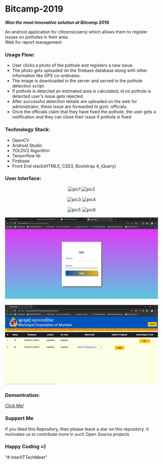 <h1>Bitcamp-2019</h1>
<i><b>Won the most innovative solution at Bitcamp 2019.</b></i>

An android application for citizens(users) which allows them to register issues on potholes in their area.<br>
Web for report management
<br>
<h3>Usage Flow:</h3>
<ul>
  <li>User clicks a photo of the pothole and registers a new issue.</li>
  <li>The photo gets uploaded on the firebase database along with other information like GPS co-ordinates.</li>
  <li>The image is downloaded in the server and served in the pothole detection script.</li>
  <li>If pothole is detected an estimated area is calculated, id no pothole is detected user's issue gets rejected.</li>
  <li>After successful detection details are uploaded on the web for administrator, these issue are forwarded to govt. officials.</li>
  <li>Once the officials claim that they have fixed the pothole, the user gets a notification and they can close their issue if pothole is fixed</li>
</ul>

<h3>Technology Stack:</h3>
<ul>
  <li>OpenCV</li>
  <li>Android Studio</li>
  <li>YOLOV2 Algorithm</li>
  <li>Tensorflow lib</li>
  <li>Firebase</li>
  <li>Front End stack(HTML5, CSS3, Bootstrap 4, jQuery)</li>
</ul>

<h3>User Interface:</h3>
<p align='center'>
<img width='250' height='470' src="https://lh3.googleusercontent.com/zPQ88jVqYgkAeDZhDZlkDbq6Lu5aMqFL2_HJvGmhiKKvdkcuhfk8rJWfJTNgSb43AkFEd642hf2kVl16_nyEGET4q04ZqaqOnOwWPLH8_iWjdafATweeJn5E_bguiQE2G3nvzu1GNPE=w303-h639-no" alt='pic1' />
<img width='250' height='470' src="https://lh3.googleusercontent.com/O9-MVpH_DO70sJuhxnQw6geSfaot1bB0aAXP3K4E6FWfEL2MZUzp8f01vrXwEyRjMDnluYds718R8wV_r07R0xgWRAOPc_IqnryDhXZIeUy1x_vXQKyDPS5sGZ0raYdQwjr_7u85Kvg=w303-h639-no" alt='pic2' /> 
  <br><br>
  <img width='250' height='470' src="https://lh3.googleusercontent.com/HOvTCw_Igc_OknUYY5dfSbo40zNZk1D7BbRc9EVyE4Z0orikvxnJm4ESao-OZmr28cj4eXTYGoJ3ZUH8XgrivqdecfxmtbXnXUBoDZW5tRrI61xmrbPFe02IjCWnU9z13WIp67MW88LqbL-Atwif1dj8Q5_ibkSHg2p-WEWJCoHQsiNu1KKLiYzGiCR63MsquoFcc9lf5_bRBh3rlTCODbI44ejVUX4y8ojYWq0SbXiiBuBLJ_WXBz5YFHx0C5HlEYksysbribSTujNpOb1_DLCL4UrfmCoKec_VuVieQWIn_y92NBTrLfpya-Ahs9CfLsd-h6BZ4q2hcoAf-ZyAPoE_d9ciCYje9qNluOpIdnfrtl3WEPi9tPy_zW1H9gNRndRXfbCTqMp4eOQBq55JeUp8afMOWndGUnjmbh67Z3RaAYhuyKcdyPwQ63PZ2FqGNJzTxS3p21D_00umhWOpW9FJfJJAvgPA9aUhXDl1pgJ3aJZ73naSROhdkeBRGqrVn05dnKmwnlUaew7nIgNI9Q-m94ZZA7sqWABy5TawiOL1FsjbRxJljXtzg8yg1MEnxdyfD2eZwW3Y2WXBAzvfdqTNY3oscFMguvDTSzxKVI23F5ogPzS8JVnGs2B-pWNAmbtns3mmpyaYekO_CXYKjNl28r8KLz7s68CzAotECqi8QrG84n7B9HR6ihnLqSsRqzxFaKCjmGn00jVh77Bz0Mmt0g=w303-h639-no" alt='pic3'/>
    <img width='250' height='470' src="https://lh3.googleusercontent.com/MAJSAcWhPig7RUaKDsUVlm4dm1Fy82WXVDOwSgsaTjCX_S6m8nUIsdxGWaZYaCMoFq7emx21F8rIs3Ec0cP9oi7qnsoLC0loYwSu2PNdgDOd7o-Jei1wHkbvka6oJCtkdhmEGIa0wdmT8BsMVEWO6rTEK2d9ULTW-DDgfO6ezOzv-Txg8wGHNESOG4GJuVfmEW9E-BL_fn6skwLhQ_trF-Am51kusk6IwNaKFV-Tly1i83IZodtFv_d3Q8CiAedJ4xawTN2FAGcMPgtycI4jev-eOWHjUTHpPVI7U-dFF-6TW_BJ4q4dGbl_2BBWDF_pbb-aOydpoPzsykQxm4D1mm09oiLhsIHHfOhYBNkmjKthDsY30kY8laJrC3nogu1xFb4WJtj9A_my_r7Mq8UGaXXK3_D5HHnpyY5C9ejBdeB93NYfJT0nYOqn3rbmYhU8Qth1lhX6IKYUsqLQB-FzlVzM4BoqP-avEA-kbI3yy4QiFy_mgwDLnEBTUk3WPMsNbf5Ha0Lhtj_h5jCQ42IRKJ_JAgh6_uY1q4mcgtNdlQRK0-E794CEkRsK122sRFxXRuxY6pef9N5_Ik_GHecLDtwdHSWyz1Lcue7UaQ9MUiFBeR_-on4_OpHwVEAN6gostMkJtSlnymPPrS98eWAgNMZ3VF1qJ57S00RmFsmp8UgtVf_6A8Jd_64qY9q4uMfPWBXkBZlABBgGGFHkErjHdFbZNg=w303-h639-no" alt='pic4'/>
  <br><br>
  <img width='250' height='470' src="https://lh3.googleusercontent.com/nqx0zIB7vDVl5gx-HK2S0vJcEdeoVmvtCn8P9Upgfoh5yL_oP9fnNiqfnvgH1FK5wulpJQV1P0lWktxZFyJDt02ZWhj6ncKt-O7MXNdFrKtbWlY6_0tiHWdzgeOCgFsbnx_U3EiNzZ6ZNRRqgGc3_UytJNpnWnLR2nPvvjZws3Y1AaK7v4IC9DDGQCAZKd-f1p1fXXEcowyH_kmL0XlnVk0GSumAavN1aE2QOb4cm7ryM26gFgwNZbvEnUrYd9nkF9esz7_xG8RSuI0jzskNyg3CVfcWyK67gYs9niFu7itvz_if6rueFRhQChsq_Nfny-T6Www81CgMGyBC3h5qmSaEtJRpNNey6dj82lsTPuZMiEGpHTV-WUTHnItisD24PIDqwoWDLh9scErhzbjU7dMviJPBwBOLC3HGzB2tXIZ-N76sDfNJcDVPhipsHXyU9taBVGgczCf_5phpzO4ThgfLCkf8lYqkllaBMhsCCBTKCHP5hDifNpUA8HptTeHur3re7Gntag7wyxSu7grVSrCAfDvMWapj8chP3VOoLdmj9ozfg-Dgh5_HUMN33cLVYEtJVtp7Rsnur-HBZvreLMnrsknYZuxOZkWGdYx1pgKf-pxlbX9DEde-PdWRiODlyr0faKRFwclorMMp59wYYpI3rFqHgCbgLVErnqVMbefnpTzRHJWuwufUXOCnGOynBxz3o5Bf-lBTq7PvQW2fYHRNyQ=w303-h639-no" alt='pic5'/>
  <img width='250' height='470' src="https://lh3.googleusercontent.com/-k0lovpL8anGMTC9NVQPZ4210OTWdWT8ExmY7dMz5r56F1guWJiy4NbfZFqY0JWtxyI9gz5iAHeQVLtQoGh8yCtEo9qdBxwV3Lu7K5V3FfShrMz3PkDFjm4ynMgTGwR43i1YLg-OjTw8FBQueO6HMY1qVZQCBhOSgTjSv4cLXO0hpWRBeki1TkGo9n07b3WuTTlj6AK7nb12r9W6l-xYSsCVZ18Qk90CE0sQqZjeBKAE8Ynr1lvAUt8OIuPZDc0rIIkTdSSMZzoOBR7gpj9DY4YGaBf63RbbiOZ8e1hJtx3ckJnx3J8XzaCFl1m7UNWOAVYx9Ob8BCClYriOEg5zHrCMtYFHhm2fKimoBcNJ-QxWWVuPy4XT9YgGMTv0VzhmihdweQH18DYRijkFS6awhFL_QXHKjZgnyZZJvk3wmzDWbj5X0iVgjJmab0uMu_7JL2MDiC_IW0kTzC5ISNWQ3AFShWKI2IkTM0eSUPIfMLw7eJRV-Kxtsw9Brv2DStLo3QtZZue_qR8F8Yldpvq9YkyFOsFFNqqBqDCg9actOnjKzJNpffJDZoh0UlvlJI7GrBkOnQHccJONekbmzbYJ8wJQtSgA2UKZ9x3Nrm0p8VCq8l6Bv37lGhRICUObbcEokVajIi7wFJCL1pxsDuB5SQYotD3YlCOq6bjsOjSLQsJPnaPVUdVfXOE_Qc5MzmFZFVooONutt6Rrx2r1wnH5wUZzdw=w303-h639-no" alt='pic6'/>
  <br><br>
  <img src='https://github.com/globefire/Bitcamp-2019/blob/master/ui/screenshot2.PNG' alt='web1'/>
  <br><br>
  <img src='https://github.com/globefire/Bitcamp-2019/blob/master/ui/screenshot1.png' alt='web2'/>
</p>

<h3>Demontration:</h3>
<a href='https://youtu.be/cN9kijExwyI'>Click Me!</a>


### Support Me
If you liked this Repository, then please leave a star on this repository. It motivates us to contribute more in such Open Source projects.
### Happy Coding =)
"# InterIITTechMeet" 
